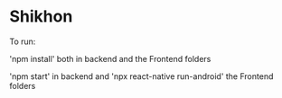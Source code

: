 # Shikhon


To run:

'npm install' both in backend and the Frontend folders 


'npm start' in backend and 'npx react-native run-android' the Frontend folders


